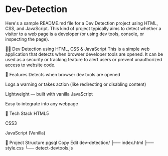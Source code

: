 # Dev-Detection

Here's a sample README.md file for a Dev Detection project using HTML, CSS, and JavaScript. This kind of project typically aims to detect whether a visitor to a web page is a developer (or using dev tools, console, or inspecting the page).

🕵️‍♂️ Dev Detection using HTML, CSS & JavaScript
This is a simple web application that detects when browser developer tools are opened. It can be used as a security or tracking feature to alert users or prevent unauthorized access to website code.

🚀 Features
Detects when browser dev tools are opened

Logs a warning or takes action (like redirecting or disabling content)

Lightweight — built with vanilla JavaScript

Easy to integrate into any webpage

🧰 Tech Stack
HTML5

CSS3

JavaScript (Vanilla)

📁 Project Structure
pgsql
Copy
Edit
dev-detection/
├── index.html
├── style.css
└── detect-devtools.js
